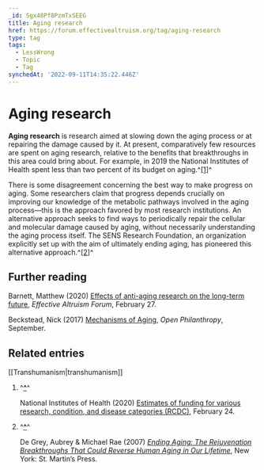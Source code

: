 ```yaml
---
_id: Sgx48Pf8PzmTxSEEG
title: Aging research
href: https://forum.effectivealtruism.org/tag/aging-research
type: tag
tags:
  - LessWrong
  - Topic
  - Tag
synchedAt: '2022-09-11T14:35:22.446Z'
---
```

# Aging research

**Aging research** is research aimed at slowing down the aging process or at repairing the damage caused by it. At present, comparatively few resources are spent on aging research, relative to the benefits that breakthroughs in this area could bring about. For example, in 2019 the National Institutes of Health spent less than two percent of its budget on aging.^[\[1\]](#fnb1axnd3pnj)^

There is some disagreement concerning the best way to make progress on aging. Some researchers claim that progress depends crucially on improving our knowledge of the metabolic pathways involved in the aging process—this is the approach favored by most research institutions. An alternative approach seeks to find ways to periodically repair the cellular and molecular damage caused by aging, without necessarily understanding the aging process itself. The SENS Research Foundation, an organization explicitly set up with the aim of ultimately ending aging, has pioneered this alternative approach.^[\[2\]](#fnrp38d0gka5)^

Further reading
---------------

Barnett, Matthew (2020) [Effects of anti-aging research on the long-term future](https://forum.effectivealtruism.org/posts/LxmJJobC6DEneYSWB/effects-of-anti-aging-research-on-the-long-term-future), *Effective Altruism Forum*, February 27.

Beckstead, Nick (2017) [Mechanisms of Aging](https://www.openphilanthropy.org/research/cause-reports/scientific-research/mechanisms-aging), *Open Philanthropy*, September.

Related entries
---------------

[[Transhumanism|transhumanism]]

1.  ^**[^](#fnrefb1axnd3pnj)**^
    
    National Institutes of Health (2020) [Estimates of funding for various research, condition, and disease categories (RCDC)](https://report.nih.gov/categorical_spending.aspx), February 24.
    
2.  ^**[^](#fnrefrp38d0gka5)**^
    
    De Grey, Aubrey & Michael Rae (2007) [*Ending Aging: The Rejuvenation Breakthroughs That Could Reverse Human Aging in Our Lifetime*](https://en.wikipedia.org/wiki/Special:BookSources/978-0-312-36706-0), New York: St. Martin’s Press.